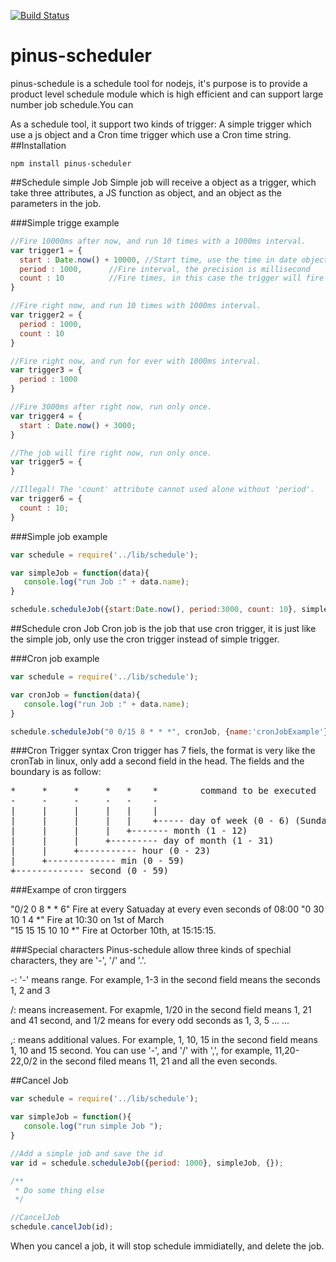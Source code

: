 [![Build Status](https://travis-ci.org/node-pinus/pinus-scheduler.svg?branch=master)](https://travis-ci.org/node-pinus/pinus-scheduler)

# pinus-scheduler
pinus-schedule is a schedule tool for nodejs, it's purpose is to provide a product level schedule module which is high efficient and can support large number job schedule.You can 

As a schedule tool, it support two kinds of trigger: A simple trigger which use a js object and  a Cron time trigger which use a Cron time string.
##Installation
```
npm install pinus-scheduler
```
##Schedule simple Job
Simple job will receive a object as a trigger, which take three attributes, a JS function as object, and an object as the parameters in the job.

###Simple trigge example
``` javascript
//Fire 10000ms after now, and run 10 times with a 1000ms interval.
var trigger1 = {
  start : Date.now() + 10000, //Start time, use the time in date object
  period : 1000,      //Fire interval, the precision is millisecond
  count : 10          //Fire times, in this case the trigger will fire 10 times.   
}

//Fire right now, and run 10 times with 1000ms interval.
var trigger2 = {
  period : 1000,
  count : 10
}

//Fire right now, and run for ever with 1000ms interval.
var trigger3 = {
  period : 1000
}

//Fire 3000ms after right now, run only once.
var trigger4 = {
  start : Date.now() + 3000;
}

//The job will fire right now, run only once.
var trigger5 = {
}

//Illegal! The 'count' attribute cannot used alone without 'period'.  
var trigger6 = {
  count : 10;
}
``` 

###Simple job example
``` javascript
var schedule = require('../lib/schedule');

var simpleJob = function(data){
   console.log("run Job :" + data.name);
}

schedule.scheduleJob({start:Date.now(), period:3000, count: 10}, simpleJob, {name: 'simpleJobExample'});
```
##Schedule cron Job
Cron job is the job that use cron trigger, it is just like the simple job, only use the cron trigger instead of simple trigger.

###Cron job example
``` javascript
var schedule = require('../lib/schedule');

var cronJob = function(data){
   console.log("run Job :" + data.name);
}

schedule.scheduleJob("0 0/15 8 * * *", cronJob, {name:'cronJobExample'});
```
###Cron Trigger syntax
Cron trigger has 7 fiels, the format is very like the cronTab in linux, only add a second field in the head. The fields and the boundary is as follow:
<pre style="bgcolor='#dbdbdb'">
*     *     *     *   *    *        command to be executed
-     -     -     -   -    -
|     |     |     |   |    |
|     |     |     |   |    +----- day of week (0 - 6) (Sunday=0)
|     |     |     |   +------- month (1 - 12)
|     |     |     +--------- day of month (1 - 31)
|     |     +----------- hour (0 - 23)
|     +------------- min (0 - 59)
+------------- second (0 - 59)
</pre>
###Exampe of cron tirggers

"0/2 0 8 * * 6"    Fire at every Satuaday at every even seconds of 08:00
"0 30 10 1 4 *"      Fire at 10:30 on 1st of March  
"15 15 15 10 10 *"   Fire at Octorber 10th, at 15:15:15.

###Special characters
Pinus-schedule allow three kinds of spechial characters, they are '-', '/' and '.'.

-: '-' means range. For example, 1-3 in the second field means the seconds 1, 2 and 3

/: means increasement. For exapmle, 1/20 in the second field means 1, 21 and 41 second, and 1/2 means for every odd seconds as 1, 3, 5 ... ...

,: means additional values. For example, 1, 10, 15 in the second field means 1, 10 and 15 second. You can use '-', and '/' with ',', for example, 11,20-22,0/2 in the second filed means 11, 21 and all the even seconds. 

##Cancel Job 
``` javascript
var schedule = require('../lib/schedule');

var simpleJob = function(){
   console.log("run simple Job ");
}

//Add a simple job and save the id 
var id = schedule.scheduleJob({period: 1000}, simpleJob, {});

/**
 * Do some thing else
 */

//CancelJob
schedule.cancelJob(id);
```
When you cancel a job, it will stop schedule immidiatelly, and delete the job.

